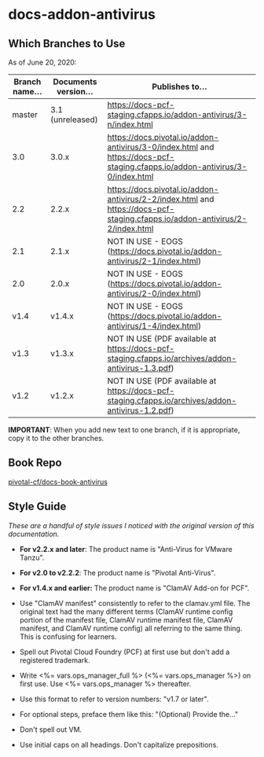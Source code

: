 # docs-addon-antivirus

## Which Branches to Use

As of June 20, 2020:

| Branch name… | Documents version… | Publishes to… |
|-------------|----------------|----------------|
| master   | 3.1 (unreleased)     | https://docs-pcf-staging.cfapps.io/addon-antivirus/3-n/index.html |
| 3.0   | 3.0.x     | https://docs.pivotal.io/addon-antivirus/3-0/index.html and https://docs-pcf-staging.cfapps.io/addon-antivirus/3-0/index.html |
| 2.2   | 2.2.x     | https://docs.pivotal.io/addon-antivirus/2-2/index.html and https://docs-pcf-staging.cfapps.io/addon-antivirus/2-2/index.html |
| 2.1   | 2.1.x    | NOT IN USE - EOGS (https://docs.pivotal.io/addon-antivirus/2-1/index.html) |
| 2.0   | 2.0.x     | NOT IN USE - EOGS (https://docs.pivotal.io/addon-antivirus/2-0/index.html) |
| v1.4   | v1.4.x     | NOT IN USE - EOGS (https://docs.pivotal.io/addon-antivirus/1-4/index.html) |
| v1.3   | v1.3.x     | NOT IN USE (PDF available at https://docs-pcf-staging.cfapps.io/archives/addon-antivirus-1.3.pdf) |
| v1.2   | v1.2.x     | NOT IN USE (PDF available at https://docs-pcf-staging.cfapps.io/archives/addon-antivirus-1.2.pdf) |

**IMPORTANT**: When you add new text to one branch, if it is appropriate, copy it to the other branches.

## Book Repo

[pivotal-cf/docs-book-antivirus](https://github.com/pivotal-cf/docs-book-antivirus/)

## Style Guide
_These are a handful of style issues I noticed with the original version of this documentation._

+ **For v2.2.x and later**: The product name is "Anti-Virus for VMware Tanzu".

+ **For v2.0 to v2.2.2**: The product name is "Pivotal Anti-Virus".

+ **For v1.4.x and earlier:** The product name is "ClamAV Add-on for PCF".

+ Use "ClamAV manifest" consistently to refer to the clamav.yml file. The original text had the many different terms (ClamAV runtime config portion of the manifest file, ClamAV runtime manifest file, ClamAV manifest, and ClamAV runtime config) all referring to the same thing. This is confusing for learners.

+ Spell out Pivotal Cloud Foundry (PCF) at first use but don't add a registered trademark.

+ Write <%= vars.ops_manager_full %> (<%= vars.ops_manager %>) on first use. Use <%= vars.ops_manager %> thereafter.

+ Use this format to refer to version numbers: "v1.7 or later".

+ For optional steps, preface them like this: "(Optional) Provide the..."

+ Don't spell out VM.

+ Use initial caps on all headings. Don't capitalize prepositions.
